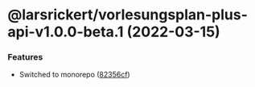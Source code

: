 # @larsrickert/vorlesungsplan-plus-api-v1.0.0-beta.1 (2022-03-15)


### Features

* Switched to monorepo ([82356cf](https://github.com/larsrickert/vorlesungsplan-plus/commit/82356cf7832e929bc31d399b12950131e55af675))
